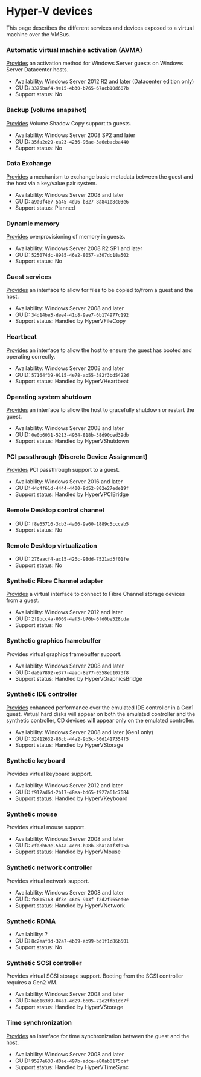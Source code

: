 # Hyper-V devices
This page describes the different services and devices exposed to a virtual machine over the VMBus.

### Automatic virtual machine activation (AVMA)
[Provides](https://learn.microsoft.com/en-us/windows-server/get-started/automatic-vm-activation) an activation method for Windows Server guests on Windows Server Datacenter hosts.  
* Availability: Windows Server 2012 R2 and later (Datacenter edition only)
* GUID: `3375baf4-9e15-4b30-b765-67acb10d607b`
* Support status: No

### Backup (volume snapshot)
[Provides](https://learn.microsoft.com/en-us/virtualization/hyper-v-on-windows/reference/integration-services#hyper-v-volume-shadow-copy-requestor) Volume Shadow Copy support to guests. 
* Availability: Windows Server 2008 SP2 and later
* GUID: `35fa2e29-ea23-4236-96ae-3a6ebacba440`
* Support status: No

### Data Exchange
[Provides](https://learn.microsoft.com/en-us/virtualization/hyper-v-on-windows/reference/integration-services#hyper-v-data-exchange-service-kvp) a mechanism to exchange basic metadata between the guest and the host via a key/value pair system.
* Availability: Windows Server 2008 and later
* GUID: `a9a0f4e7-5a45-4d96-b827-8a841e8c03e6`
* Support status: Planned

### Dynamic memory
[Provides](https://learn.microsoft.com/en-us/previous-versions/windows/it-pro/windows-server-2012-R2-and-2012/hh831766(v=ws.11)) overprovisioning of memory in guests. 
* Availability: Windows Server 2008 R2 SP1 and later
* GUID: `525074dc-8985-46e2-8057-a307dc18a502`
* Support status: No

### Guest services
[Provides](https://learn.microsoft.com/en-us/virtualization/hyper-v-on-windows/reference/integration-services#hyper-v-guest-service-interface) an interface to allow for files to be copied to/from a guest and the host.  
* Availability: Windows Server 2008 and later
* GUID: `34d14be3-dee4-41c8-9ae7-6b174977c192`
* Support status: Handled by HyperVFileCopy

### Heartbeat
[Provides](https://learn.microsoft.com/en-us/virtualization/hyper-v-on-windows/reference/integration-services#hyper-v-heartbeat-service) an interface to allow the host to ensure the guest has booted and operating correctly.  
* Availability: Windows Server 2008 and later
* GUID: `57164f39-9115-4e78-ab55-382f3bd5422d`
* Support status: Handled by HyperVHeartbeat

### Operating system shutdown
[Provides](https://learn.microsoft.com/en-us/virtualization/hyper-v-on-windows/reference/integration-services#hyper-v-guest-shutdown-service) an interface to allow the host to gracefully shutdown or restart the guest.  
* Availability: Windows Server 2008 and later
* GUID: `0e0b6031-5213-4934-818b-38d90ced39db`
* Support status: Handled by HyperVShutdown

### PCI passthrough (Discrete Device Assignment)
[Provides](https://learn.microsoft.com/en-us/windows-server/virtualization/hyper-v/deploy/deploying-graphics-devices-using-dda) PCI passthrough support to a guest.
* Availability: Windows Server 2016 and later
* GUID: `44c4f61d-4444-4400-9d52-802e27ede19f`
* Support status: Handled by HyperVPCIBridge

### Remote Desktop control channel
* GUID: `f8e65716-3cb3-4a06-9a60-1889c5cccab5`
* Support status: No

### Remote Desktop virtualization
* GUID: `276aacf4-ac15-426c-98dd-7521ad3f01fe`
* Support status: No

### Synthetic Fibre Channel adapter
[Provides](https://learn.microsoft.com/en-us/previous-versions/windows/it-pro/windows-server-2012-R2-and-2012/hh831413(v=ws.11)) a virtual interface to connect to Fibre Channel storage devices from a guest.
* Availability: Windows Server 2012 and later
* GUID: `2f9bcc4a-0069-4af3-b76b-6fd0be528cda`
* Support status: No

### Synthetic graphics framebuffer
Provides virtual graphics framebuffer support.
* Availability: Windows Server 2008 and later
* GUID: `da0a7802-e377-4aac-8e77-0558eb1073f8`
* Support status: Handled by HyperVGraphicsBridge

### Synthetic IDE controller
[Provides](https://learn.microsoft.com/en-us/windows-server/administration/performance-tuning/role/hyper-v-server/storage-io-performance#ide) enhanced performance over the emulated IDE controller in a Gen1 guest. Virtual hard disks will appear on both the emulated controller and the synthetic controller, CD devices will appear only on the emulated controller.
* Availability: Windows Server 2008 and later (Gen1 only)
* GUID: `32412632-86cb-44a2-9b5c-50d1417354f5`
* Support status: Handled by HyperVStorage

### Synthetic keyboard
Provides virtual keyboard support.
* Availability: Windows Server 2012 and later
* GUID: `f912ad6d-2b17-48ea-bd65-f927a61c7684`
* Support status: Handled by HyperVKeyboard

### Synthetic mouse
Provides virtual mouse support.
* Availability: Windows Server 2008 and later
* GUID: `cfa8b69e-5b4a-4cc0-b98b-8ba1a1f3f95a`
* Support status: Handled by HyperVMouse

### Synthetic network controller
Provides virtual network support.
* Availability: Windows Server 2008 and later
* GUID: `f8615163-df3e-46c5-913f-f2d2f965ed0e`
* Support status: Handled by HyperVNetwork

### Synthetic RDMA
* Availability: ?
* GUID: `8c2eaf3d-32a7-4b09-ab99-bd1f1c86b501`
* Support status: No

### Synthetic SCSI controller
Provides virtual SCSI storage support. Booting from the SCSI controller requires a Gen2 VM.
* Availability: Windows Server 2008 and later
* GUID: `ba6163d9-04a1-4d29-b605-72e2ffb1dc7f`
* Support status: Handled by HyperVStorage

### Time synchronization
[Provides](https://learn.microsoft.com/en-us/virtualization/hyper-v-on-windows/reference/integration-services#hyper-v-time-synchronization-service) an interface for time synchronization between the guest and the host.
* Availability: Windows Server 2008 and later
* GUID: `9527e630-d0ae-497b-adce-e80ab0175caf`
* Support status: Handled by HyperVTimeSync
